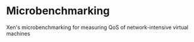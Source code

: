 # Microbenchmarking
Xen's microbenchmarking for measuring QoS of network-intensive virtual machines
